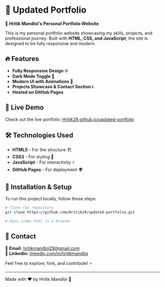 # 📌 Updated Portfolio

🚀 **Hritik Mandloi's Personal Portfolio Website**

This is my personal portfolio website showcasing my skills, projects, and professional journey. Built with **HTML, CSS, and JavaScript**, the site is designed to be fully responsive and modern.

## 🔥 Features
- **Fully Responsive Design** 🌐
- **Dark Mode Toggle 🌙**
- **Modern UI with Animations 🎨**
- **Projects Showcase & Contact Section 📞**
- **Hosted on GitHub Pages**

## 🚀 Live Demo
Check out the live portfolio: [Hritik29.github.io/updated-portfolio](https://Hritik29.github.io/updated-portfolio)

## 🛠️ Technologies Used
- **HTML5** - For the structure 🏗️
- **CSS3** - For styling 🎨
- **JavaScript** - For interactivity ⚡
- **GitHub Pages** - For deployment 🌍

## 📌 Installation & Setup
To run this project locally, follow these steps:

```bash
# Clone the repository
git clone https://github.com/Hritik29/updated-portfolio.git

# Open index.html in a browser
```

## 📩 Contact
📧 **Email:** hritikmandloi29@gmail.com  
🔗 **LinkedIn:** [linkedin.com/in/hritikmandloi](https://www.linkedin.com/in/hritikmandloi)

Feel free to explore, fork, and contribute! ⭐

---
Made with ❤️ by Hritik Mandloi 🚀
